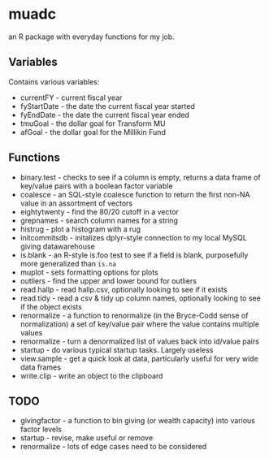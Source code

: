 muadc
=====

an R package with everyday functions for my job.

## Variables

Contains various variables:

* currentFY  - current fiscal year
* fyStartDate - the date the current fiscal year started
* fyEndDate - the date the current fiscal year ended
* tmuGoal - the dollar goal for Transform MU
* afGoal - the dollar goal for the Millikin Fund

## Functions

* binary.test - checks to see if a column is empty, returns a data frame of key/value pairs with a boolean factor variable
* coalesce - an SQL-style coalesce function to return the first non-NA value in an assortment of vectors
* eightytwenty - find the 80/20 cutoff in a vector
* grepnames - search column names for a string
* histrug - plot a histogram with a rug
* initcommitsdb - initalizes dplyr-style connection to my local MySQL giving datawarehouse
* is.blank - an R-style is.foo test to see if a field is blank, purposefully more generalized than `is.na`
* muplot - sets formatting options for plots
* outliers - find the upper and lower bound for outliers
* read.hallp - read hallp.csv, optionally looking to see if it exists
* read.tidy - read a csv & tidy up column names, optionally looking to see if the object exists
* renormalize - a function to renormalize (in the Bryce-Codd sense of normalization) a set of key/value pair where the value contains multiple values
* renormalize - turn a denormalized list of values back into id/value pairs
* startup - do various typical startup tasks. Largely useless
* view.sample - get a quick look at data, particularly useful for very wide data frames
* write.clip - write an object to the clipboard

## TODO 
* givingfactor - a function to bin giving (or wealth capacity) into various factor levels
* startup - revise, make useful or remove
* renormalize - lots of edge cases need to be considered
